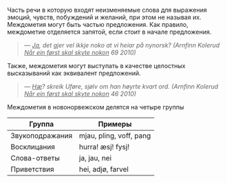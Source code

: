 Часть речи в которую входят неизменяемые слова для выражения эмоций, чувств, побуждений и желаний, при этом не называя их. Междометия могут быть частью предложения. Как правило, междометие отделяется запятой, если стоит в начале предложения.

> — *<ins>Ja</ins>, det gjer vel ikkje noko at vi heiar på nynorsk? <span class="cite">(Arnfinn Kolerud <u>Når ein først skal skyte nokon</u> 69 2010)</span>*

Также, междометия могут выступать в качестве целостных высказываний как эквивалент предложений.

> — *<ins>Hæ</ins>? skreik Uføre, sjølv om han høyrte kvart ord. <span class="cite">(Arnfinn Kolerud <u>Når ein først skal skyte nokon</u> 46 2010)</span>* 

Междометия в новонорвежском делятся на четыре группы

| Группа          | Примеры                 |
|-----------------|-------------------------|
| Звукоподражания | mjau, pling, voff, pang |
| Восклицания     | hurra! æsj! fysj!       |
| Слова-ответы    | ja, jau, nei            |
| Приветствия     | hei, adjø, farvel       |

